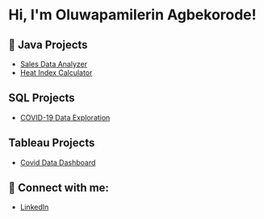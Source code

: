 <h1>Hi, I'm Oluwapamilerin Agbekorode! </h1>

## 🚀 Java Projects
- [Sales Data Analyzer](https://github.com/oagbekorode/SalesDataAnalyzer)
- [Heat Index Calculator](https://github.com/oagbekorode/HeatIndexCalculator)
  
## SQL Projects
- [COVID-19 Data Exploration](https://github.com/oagbekorode/covid-19_DataAnalyzation)

 ## Tableau Projects
- [Covid Data Dashboard](https://public.tableau.com/app/profile/oluwapamilerin.agbekorode/viz/CovidDataVisualization_17591111570830/Dashboard1?publish=yes)

<h2> 🤳 Connect with me:</h2>

  - [LinkedIn](https://www.linkedin.com/in/oagbekorode)


<!--
**joshmadakor1/joshmadakor1** is a ✨ _special_ ✨ repository because its `README.md` (this file) appears on your GitHub profile.

Here are some ideas to get you started:

- 🔭 I’m currently working on ...
- 🌱 I’m currently learning ...
- 👯 I’m looking to collaborate on ...
- 🤔 I’m looking for help with ...
- 💬 Ask me about ...
- 📫 How to reach me: ...
- 😄 Pronouns: ...
- ⚡ Fun fact: ...
--

Oluwapamilerin Agbekorode (He/Him/His)
CS Major @ Jax State University | Class of 2026
Student ID: 001262048
+1 256 294 0422
Jacksonville, AL
oagbekorode@stu.jsu.edu

LinkedIn profile
GitHub profile
<
